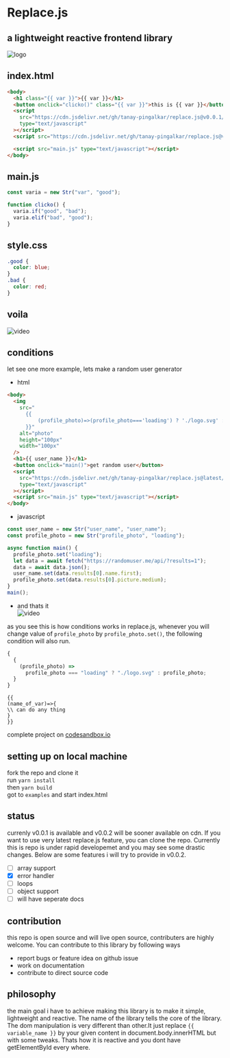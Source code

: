 # Replace.js

## a lightweight reactive frontend library

![logo](https://github.com/tanay-pingalkar/replace.js/blob/main/example/logo.svg)

## index.html

```html
<body>
  <h1 class="{{ var }}">{{ var }}</h1>
  <button onclick="clicko()" class="{{ var }}">this is {{ var }}</button>
  <script
    src="https://cdn.jsdelivr.net/gh/tanay-pingalkar/replace.js@v0.0.1/dist/bundle.min.js"
    type="text/javascript"
  ></script>
  <script src="https://cdn.jsdelivr.net/gh/tanay-pingalkar/replace.js@v0.0.1/dist/bundle.min.js" type="text/javascript"></script>

  <script src="main.js" type="text/javascript"></script>
</body>
```

## main.js

```javascript
const varia = new Str("var", "good");

function clicko() {
  varia.if("good", "bad");
  varia.elif("bad", "good");
}
```

## style.css

```css
.good {
  color: blue;
}
.bad {
  color: red;
}
```

## voila

![video](https://github.com/tanay-pingalkar/replace.js/blob/main/example/Screencast%202021-04-19%2011%2033%2032.gif)

## conditions

let see one more example, lets make a random user generator

- html

```html
<body>
  <img
    src="
      {{ 
          (profile_photo)=>(profile_photo==='loading') ? './logo.svg' : profile_photo
      }}"
    alt="photo"
    height="100px"
    width="100px"
  />
  <h1>{{ user_name }}</h1>
  <button onclick="main()">get random user</button>
  <script
    src="https://cdn.jsdelivr.net/gh/tanay-pingalkar/replace.js@latest/dist/bundle.js"
    type="text/javascript"
  ></script>
  <script src="main.js" type="text/javascript"></script>
</body>
```

- javascript

```javascript
const user_name = new Str("user_name", "user_name");
const profile_photo = new Str("profile_photo", "loading");

async function main() {
  profile_photo.set("loading");
  let data = await fetch("https://randomuser.me/api/?results=1");
  data = await data.json();
  user_name.set(data.results[0].name.first);
  profile_photo.set(data.results[0].picture.medium);
}
main();
```

- and thats it <br>
![video](https://github.com/tanay-pingalkar/replace.js/blob/main/example/random.gif)

as you see this is how conditions works in replace.js, whenever you will change value of `profile_photo` by `profile_photo.set()`, the following
condition will also run.

```javascript
{
  {
    (profile_photo) =>
      profile_photo === "loading" ? "./logo.svg" : profile_photo;
  }
}
```

```javscript
{{
(name_of_var)=>{
\\ can do any thing
}
}}
```

complete project on [codesandbox.io](https://codesandbox.io/s/currying-flower-osk5n?file=/index.html)

## setting up on local machine

fork the repo and clone it <br>
run `yarn install` <br>
then `yarn build` <br>
got to `examples` and start index.html

## status
currenly v0.0.1 is available and v0.0.2 will be sooner available on cdn. If you want to use very latest replace.js feature, you can clone the repo. Currently this is repo is under rapid developemet and you may see some drastic changes. Below are some features i will try to provide in v0.0.2.
- [ ] array support
- [x] error handler
- [ ] loops 
- [ ] object support
- [ ] will have seperate docs

## contribution
this repo is open source and will live open source, contributers are highly welcome. You can contribute to this library by following ways
- report bugs or feature idea on github issue
- work on documentation
- contribute to direct source code

## philosophy

the main goal i have to achieve making this library is to make it simple, lightweight and reactive. The name of the library tells the core of the library. The dom 
manipulation is very different than other.It just replace `{{ variable_name }}` by your given content in document.body.innerHTML but with some tweaks. Thats how it is reactive and you dont have getElementById every where.
